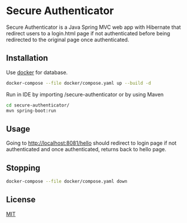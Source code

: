 # Secure Authenticator

Secure Authenticator is a Java Spring MVC web app with Hibernate that redirect users to a login.html page if not authenticated before being redirected to the original page once authenticated.

## Installation

Use [docker](https://docs.docker.com/get-docker/) for database.

```bash
docker-compose --file docker/compose.yaml up --build -d
```
Run in IDE by importing /secure-authenticator 
or by using Maven
```bash
cd secure-authenticator/
mvn spring-boot:run
```

## Usage

Going to [http://localhost:8081/hello](http://localhost:8081/hello) should redirect to login page if not authenticated and once authenticated, returns back to hello page.

## Stopping

```bash
docker-compose --file docker/compose.yaml down
```

## License
[MIT](https://choosealicense.com/licenses/mit/)
